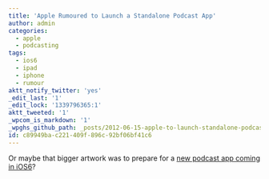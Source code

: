 ```yaml
---
title: 'Apple Rumoured to Launch a Standalone Podcast App'
author: admin
categories:
  - apple
  - podcasting
tags:
  - ios6
  - ipad
  - iphone
  - rumour
aktt_notify_twitter: 'yes'
_edit_last: '1'
_edit_lock: '1339796365:1'
aktt_tweeted: '1'
_wpcom_is_markdown: '1'
_wpghs_github_path: _posts/2012-06-15-apple-to-launch-standalone-podcast-app.md
id: c89949ba-c221-409f-896c-92bf06bf41c6
---
```

<p>Or maybe that bigger artwork was to prepare for a <a href="http://www.macrumors.com/2012/06/15/apple-to-launch-standalone-podcast-app-with-ios-6/">new podcast app coming in iOS6</a>?</p>
